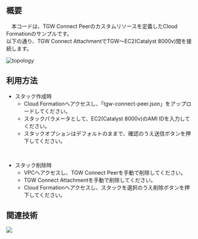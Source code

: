 ## 概要
　本コードは、TGW Connect Peerのカスタムリソースを定義したCloud Formationのサンプルです。<br/>
以下の通り、TGW Connect AttachmentでTGW～EC2(Catalyst 8000v)間を接続します。<br/>

![topology](https://github.com/yamamototis1105/aws-cfn-tgw-connect-peer/assets/114621183/4444a592-19b1-488d-b742-bfddc6fbc6b5)

## 利用方法
* スタック作成時
  * Cloud Formationへアクセスし、「tgw-connect-peer.json」をアップロードしてください。
  * スタックパラメータとして、EC2(Catalyst 8000v)のAMI IDを入力してください。
  * スタックオプションはデフォルトのままで、確認のうえ送信ボタンを押下してください。
<br/>

* スタック削除時
  * VPCへアクセスし、TGW Connect Peerを手動で削除してください。
  * TGW Connect Attachmentを手動で削除してください。
  * Cloud Formationへアクセスし、スタックを選択のうえ削除ボタンを押下してください。

## 関連技術
<img src="https://img.shields.io/badge/AWS-Cloud_Formation-blue"></img>
